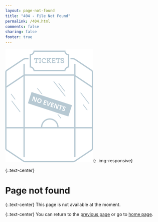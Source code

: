 ```yaml
---
layout: page-not-found
title: "404 - File Not Found"
permalink: /404.html
comments: false
sharing: false
footer: true
---
```


![Ticket box](/assets/img/ticket-box-img.svg){: .img-responsive}

{:.text-center}
# Page not found

{:.text-center}
This page is not available at the moment.

{:.text-center}
You can return to the [previous page](javascript:history.go(-1)) or go to [home page]({{site.production_url}}). 

